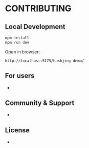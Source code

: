 # CONTRIBUTING

## Local Development

```bash
npm install
npm run dev
```
Open in browser:
```
http://localhost:5175/hashjing-demo/

```

## For users
-

## Community & Support
-
    
## License
-